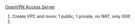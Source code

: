 [OpenVPN Access Server](https://openvpn.net/as-docs/getting-started.html)

1. Create VPC and more: 1 public, 1 private, no NAT, only IGW
2. 